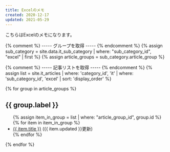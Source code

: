 ```yaml
---
title: Excelのメモ
created: 2020-12-17
updated: 2021-05-29
---
```

こちらはExcelのメモになります。

{% comment %} ----- グループを取得 ----- {% endcomment %}
{% assign sub_category = site.data.it_sub_category | where: "sub_category_id", "excel" | first %}
{% assign article_groups = sub_category.article_group %}

{% comment %} ----- 記事リストを取得 ----- {% endcomment %}
{% assign list = site.it_articles  | where: 'category_id', 'it'
                                   | where: 'sub_category_id', 'excel'
                                   | sort: 'display_order' %}

{% for group in article_groups %}
## {{ group.label }}
<ul>
    {% assign item_in_group = list | where: "article_group_id", group.id %}
    {% for item in item_in_group %}
        <li><a href="{{ item.url }}">{{ item.title }}</a> ({{ item.updated }}更新)</li>
    {% endfor %}
</ul>
{% endfor %}
